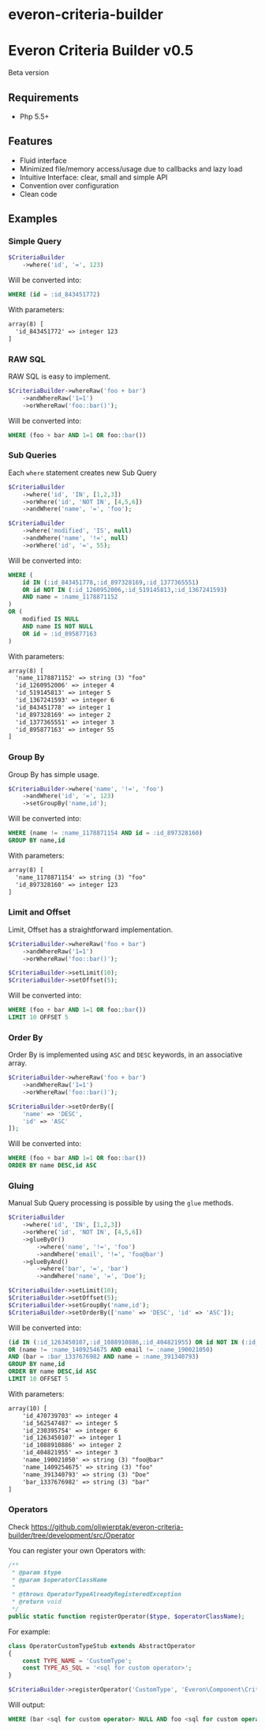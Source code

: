 # everon-criteria-builder

# Everon Criteria Builder v0.5
Beta version

## Requirements
* Php 5.5+

## Features
* Fluid interface
* Minimized file/memory access/usage due to callbacks and lazy load
* Intuitive Interface: clear, small and simple API
* Convention over configuration
* Clean code

## Examples
### Simple Query
```php
$CriteriaBuilder
    ->where('id', '=', 123)
```

Will be converted into:
```sql
WHERE (id = :id_843451772)
```

With parameters:
```txt
array(8) [
  'id_843451772' => integer 123
]
```

### RAW SQL
RAW SQL is easy to implement.
```php
$CriteriaBuilder->whereRaw('foo + bar')
    ->andWhereRaw('1=1')
    ->orWhereRaw('foo::bar()');
```

Will be converted into:
```sql
WHERE (foo + bar AND 1=1 OR foo::bar())
```


### Sub Queries
Each ```where``` statement creates new Sub Query

```php
$CriteriaBuilder
    ->where('id', 'IN', [1,2,3])
    ->orWhere('id', 'NOT IN', [4,5,6])
    ->andWhere('name', '=', 'foo');

$CriteriaBuilder
    ->where('modified', 'IS', null)
    ->andWhere('name', '!=', null)
    ->orWhere('id', '=', 55);

```

Will be converted into:
```sql
WHERE (
    id IN (:id_843451778,:id_897328169,:id_1377365551)
    OR id NOT IN (:id_1260952006,:id_519145813,:id_1367241593)
    AND name = :name_1178871152
)
OR (
    modified IS NULL
    AND name IS NOT NULL
    OR id = :id_895877163
)
```

With parameters:
```txt
array(8) [
  'name_1178871152' => string (3) "foo"
  'id_1260952006' => integer 4
  'id_519145813' => integer 5
  'id_1367241593' => integer 6
  'id_843451778' => integer 1
  'id_897328169' => integer 2
  'id_1377365551' => integer 3
  'id_895877163' => integer 55
]
```

### Group By
Group By has simple usage.
```php
$CriteriaBuilder->where('name', '!=', 'foo')
    ->andWhere('id', '=', 123)
    ->setGroupBy('name,id');
```

Will be converted into:
```sql
WHERE (name != :name_1178871154 AND id = :id_897328160)
GROUP BY name,id
```

With parameters:
```txt
array(8) [
  'name_1178871154' => string (3) "foo"
  'id_897328160' => integer 123
]
```

### Limit and Offset
Limit, Offset has a straightforward implementation.
```php
$CriteriaBuilder->whereRaw('foo + bar')
    ->andWhereRaw('1=1')
    ->orWhereRaw('foo::bar()');

$CriteriaBuilder->setLimit(10);
$CriteriaBuilder->setOffset(5);
```

Will be converted into:
```sql
WHERE (foo + bar AND 1=1 OR foo::bar())
LIMIT 10 OFFSET 5
```

### Order By
Order By is implemented using ```ASC``` and ```DESC``` keywords, in an associative array.
```php
$CriteriaBuilder->whereRaw('foo + bar')
    ->andWhereRaw('1=1')
    ->orWhereRaw('foo::bar()');

$CriteriaBuilder->setOrderBy([
    'name' => 'DESC',
    'id' => 'ASC'
]);
```

Will be converted into:
```sql
WHERE (foo + bar AND 1=1 OR foo::bar())
ORDER BY name DESC,id ASC
```



### Gluing
Manual Sub Query processing is possible by using the ```glue``` methods.

```php
$CriteriaBuilder
    ->where('id', 'IN', [1,2,3])
    ->orWhere('id', 'NOT IN', [4,5,6])
    ->glueByOr()
        ->where('name', '!=', 'foo')
        ->andWhere('email', '!=', 'foo@bar')
    ->glueByAnd()
        ->where('bar', '=', 'bar')
        ->andWhere('name', '=', 'Doe');

$CriteriaBuilder->setLimit(10);
$CriteriaBuilder->setOffset(5);
$CriteriaBuilder->setGroupBy('name,id');
$CriteriaBuilder->setOrderBy(['name' => 'DESC', 'id' => 'ASC']);
```

Will be converted into:
```sql
(id IN (:id_1263450107,:id_1088910886,:id_404821955) OR id NOT IN (:id_470739703,:id_562547487,:id_230395754))
OR (name != :name_1409254675 AND email != :name_190021050)
AND (bar = :bar_1337676982 AND name = :name_391340793)
GROUP BY name,id
ORDER BY name DESC,id ASC
LIMIT 10 OFFSET 5
```

With parameters:
```txt
array(10) [
    'id_470739703' => integer 4
    'id_562547487' => integer 5
    'id_230395754' => integer 6
    'id_1263450107' => integer 1
    'id_1088910886' => integer 2
    'id_404821955' => integer 3
    'name_190021050' => string (3) "foo@bar"
    'name_1409254675' => string (3) "foo"
    'name_391340793' => string (3) "Doe"
    'bar_1337676982' => string (3) "bar"
]
```

### Operators
Check https://github.com/oliwierptak/everon-criteria-builder/tree/development/src/Operator

You can register your own Operators with:
```php
/**
 * @param $type
 * @param $operatorClassName
 *
 * @throws OperatorTypeAlreadyRegisteredException
 * @return void
 */
public static function registerOperator($type, $operatorClassName);
```

For example:
```php
class OperatorCustomTypeStub extends AbstractOperator
{
    const TYPE_NAME = 'CustomType';
    const TYPE_AS_SQL = '<sql for custom operator>';
}

$CriteriaBuilder->registerOperator('CustomType', 'Everon\Component\CriteriaBuilder\Tests\Unit\Doubles\OperatorCustomTypeStub');
```

Will output:
```sql
WHERE (bar <sql for custom operator> NULL AND foo <sql for custom operator> NULL)
```
